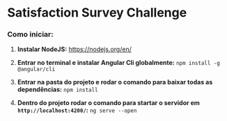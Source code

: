 # Satisfaction Survey Challenge
### Como iniciar:

1. **Instalar NodeJS:** https://nodejs.org/en/

2. **Entrar no terminal e instalar Angular Cli globalmente:** `npm install -g @angular/cli`

3. **Entrar na pasta do projeto e rodar o comando para baixar todas as dependências:** `npm install`

4. **Dentro do projeto rodar o comando para startar o servidor em `http://localhost:4200/`:** `ng serve --open`
